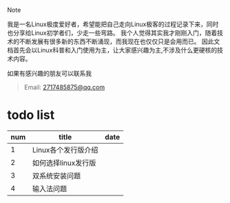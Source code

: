 > [!note]
我是一名Linux极度爱好者，希望能把自己走向Linux极客的过程记录下来，同时也分享给Linux初学者们，少走一些弯路。
我个人觉得其实我才刚刚入门，随着技术的不断发展有很多新的东西不断涌现，而我现在也仅仅只是会用而已。
因此文档首先会以Linux科普和入门使用为主，让大家感兴趣为主,不涉及什么更硬核的技术内容。

如果有感兴趣的朋友可以联系我

> Email: 2717485875@qq.com
# todo list

| num | title        | date |
| --- | ------------ | ---- |
| 1   | Linux各个发行版介绍 |      |
| 2   | 如何选择linux发行版 |      |
| 3   | 双系统安装问题      |      |
| 4   | 输入法问题        |      |
